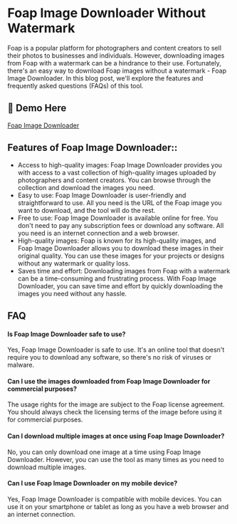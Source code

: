 # Foap Image Downloader Without Watermark
Foap is a popular platform for photographers and content creators to sell their photos to businesses and individuals. However, downloading images from Foap with a watermark can be a hindrance to their use. Fortunately, there's an easy way to download Foap images without a watermark - Foap Image Downloader. In this blog post, we'll explore the features and frequently asked questions (FAQs) of this tool.


## 🔗 Demo Here
[Foap Image Downloader](https://imgpanda.com/foap-image-downloader/)



## Features of Foap Image Downloader::

- Access to high-quality images: Foap Image Downloader provides you with access to a vast collection of high-quality images uploaded by photographers and content creators. You can browse through the collection and download the images you need.
- Easy to use: Foap Image Downloader is user-friendly and straightforward to use. All you need is the URL of the Foap image you want to download, and the tool will do the rest.
- Free to use: Foap Image Downloader is available online for free. You don't need to pay any subscription fees or download any software. All you need is an internet connection and a web browser.
- High-quality images: Foap is known for its high-quality images, and Foap Image Downloader allows you to download these images in their original quality. You can use these images for your projects or designs without any watermark or quality loss.
- Saves time and effort: Downloading images from Foap with a watermark can be a time-consuming and frustrating process. With Foap Image Downloader, you can save time and effort by quickly downloading the images you need without any hassle.




## FAQ

#### Is Foap Image Downloader safe to use?

Yes, Foap Image Downloader is safe to use. It's an online tool that doesn't require you to download any software, so there's no risk of viruses or malware.

#### Can I use the images downloaded from Foap Image Downloader for commercial purposes?

The usage rights for the image are subject to the Foap license agreement. You should always check the licensing terms of the image before using it for commercial purposes.

#### Can I download multiple images at once using Foap Image Downloader?

No, you can only download one image at a time using Foap Image Downloader. However, you can use the tool as many times as you need to download multiple images.

#### Can I use Foap Image Downloader on my mobile device?

Yes, Foap Image Downloader is compatible with mobile devices. You can use it on your smartphone or tablet as long as you have a web browser and an internet connection.
